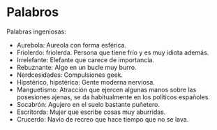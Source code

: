 # Palabros
Palabras ingeniosas:

- Aurebola: Aureola con forma esférica.
- Friolerdo: friolerda. Persona que tiene frío y es muy idiota además.
- Irrelefante: Elefante que carece de importancia.
- Rebuznante: Algo en un bucle muy burro.
- Nerdcesidades: Compulsiones geek.
- Hipstérico, hipstérica: Gente moderna nerviosa.
- Manguetismo: Atracción que ejercen algunas manos sobre las posesiones ajenas, se da habitualmente en los políticos españoles.
- Socabrón: Agujero en el suelo bastante puñetero.
- Escritorda: Mujer que escribe cosas muy aburridas.
- Crucerdo: Navío de recreo que hace tiempo que no se lava.

